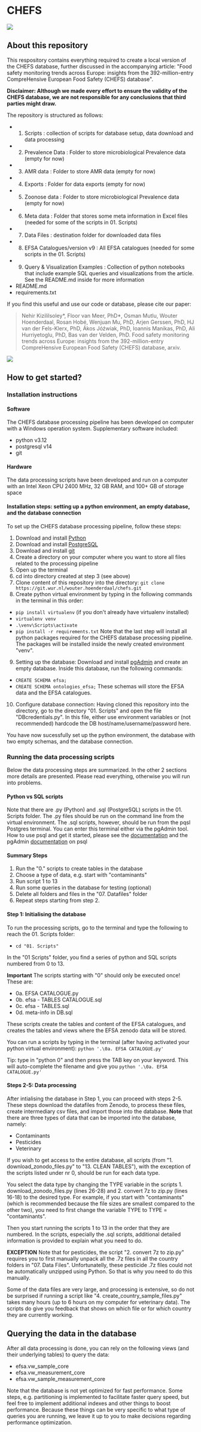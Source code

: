 # CHEFS

![](chefs_welcome.png)

## About this repository

This respository contains everything required to create a local version of the CHEFS database, further discussed in the accompanying article: "Food safety monitoring trends across Europe: insights from the 392-million-entry CompreHensive European Food Safety (CHEFS) database". 

**Disclaimer: Although we made every effort to ensure the validity of the CHEFS database, we are not responsible for any conclusions that third parties might draw.**

The repository is structured as follows:

-   01. Scripts : collection of scripts for database setup, data download and data processing
-   02. Prevalence Data : Folder to store microbiological Prevalence data (empty for now) 
-   03. AMR data : Folder to store AMR data (empty for now)
-   04. Exports : Folder for data exports (empty for now)
-   05. Zoonose data : Folder to store microbiological Prevalence data (empty for now) 
-   06. Meta data : Folder that stores some meta information in Excel files (needed for some of the scripts in 01. Scripts)
-   07. Data Files : destination folder for downloaded data files
-   08. EFSA Catalogues/version v9 : All EFSA catalogues (needed for some scripts in the 01. Scripts)
-   09. Query & Visualization Examples : Collection of python notebooks that include example SQL queries and visualizations from the article. See the README.md inside for more information
-   README.md
-   requirements.txt 

If you find this useful and use our code or database, please cite our paper:
>Nehir Kizililsoley*, Floor van Meer, PhD*, Osman Mutlu, Wouter Hoenderdaal, Rosan Hobé, Wenjuan Mu, PhD, Arjen Gerssen, PhD, HJ van der Fels-Klerx, PhD, Ákos Jóźwiak, PhD, Ioannis Manikas, PhD, Ali Hurriyetoglu, PhD, Bas van der Velden, PhD. Food safety monitoring trends across Europe: insights from the 392-million-entry CompreHensive European Food Safety (CHEFS) database, arxiv.

![](CHEFS_paper_Fig1.png)

## How to get started?

### Installation instructions

#### Software
The CHEFS database processing pipeline has been developed on computer with a Windows operation system. Supplementary software included:
- python v3.12
- postgresql v14
- git

#### Hardware
The data processing scripts have been developed and run on a computer with an Intel Xeon CPU 2400 MHz, 32 GB RAM, and 100+ GB of storage space

#### Installation steps: setting up a python environment, an empty database, and the database connection
To set up the CHEFS database processing pipeline, follow these steps:
1. Download and install [Python](https://www.python.org/downloads/)
2. Download and install [PostgreSQL](https://www.postgresql.org/download/)
3. Download and install [git](https://git-scm.com/downloads)
4. Create a directory on your computer where you want to store all files related to the processing pipeline
5. Open up the terminal
6. cd into directory created at step 3 (see above)
7. Clone content of this repository into the directory: `git clone https://git.wur.nl/wouter.hoenderdaal/chefs.git`
8. Create python virtual environment by typing in the following commands in the terminal in this order:
- `pip install virtualenv` (if you don't already have virtualenv installed)
- `virtualenv venv`
- `.\venv\Scripts\activate`
- `pip install -r requirements.txt`
Note that the last step will install all python packages required for the CHEFS database processing pipeline. The packages will be installed inside the newly created environment "venv".
9. Setting up the database: Download and install [pgAdmin](https://www.pgadmin.org/download/) and create an empty database. Inside this database, run the following commands:
- `CREATE SCHEMA efsa;`
- `CREATE SCHEMA ontologies_efsa;`
These schemas will store the EFSA data and the EFSA catalogues.
10. Configure database connection: Having cloned this repository into the directory, go to the directory "01. Scripts" and open the file "DBcredentials.py". In this file, either use environment variables or (not recommended) hardcode the DB host/name/username/password here.

You have now sucessfully set up the python environment, the database with two empty schemas, and the database connection.


### Running the data processing scripts
Below the data processing steps are summarized. In the other 2 sections more details are presented. Please read everything, otherwise you will run into problems.

#### Python vs SQL scripts
Note that there are .py (Python) and .sql (PostgreSQL) scripts in the 01. Scripts folder. The .py files should be run on the command line from the virtual environment. The .sql scripts, however, should be run from the pqsl Postgres terminal. You can enter this terminal either via the pgAdmin tool. How to use psql and get it started, please see the [documentation](https://www.postgresql.org/docs/current/app-psql.html) and the pgAdmin [documentation](https://www.pgadmin.org/docs/pgadmin4/development/psql_tool.html) on psql

#### Summary Steps
1. Run the "0." scripts to create tables in the database
2. Choose a type of data, e.g. start with "contaminants"
3. Run script 1 to 13
4. Run some queries in the database for testing (optional)
5. Delete all folders and files in the "07. Datafiles" folder
6. Repeat steps starting from step 2.

#### Step 1: Initialising the database
To run the processing scripts, go to the terminal and type the following to reach the 01. Scripts folder:
- `cd "01. Scripts"`

In the "01 Scripts" folder, you find a series of python and SQL scripts numbered from 0 to 13.

**Important** The scripts starting with "0" should only be executed once! These are:

- 0a. EFSA CATALOGUE.py
- 0b. efsa - TABLES CATALOGUE.sql
- 0c. efsa - TABLES.sql
- 0d. meta-info in DB.sql

These scripts create the tables and content of the EFSA catalogues, and creates the tables and views where the EFSA zenodo data will be stored.

You can run a scripts by typing in the terminal (after having activated your python virtual environment): `python '.\0a. EFSA CATALOGUE.py'`

Tip: type in "python 0" and then press the TAB key on your keyword. This will auto-complete the filename and give you `python '.\0a. EFSA CATALOGUE.py'`

#### Steps 2-5: Data processing 
After intialising the database in Step 1, you can proceed with steps 2-5. These steps download the datafiles from Zenodo, to process these files, create intermediary csv files, and import those into the database.
**Note** that there are three types of data that can be imported into the database, namely:
- Contaminants
- Pesticides
- Veterinary

If you wish to get access to the entire database, all scripts (from "1. download_zonodo_files.py" to "13. CLEAN TABLES"), with the exception of the scripts listed under nr 0, should be run for each data type.

You select the data type by changing the TYPE variable in the scripts 1. download_zonodo_files.py (lines 26-28) and 2. convert 7z to zip.py (lines 16-18) to the desired type.
For example, if you start with "contaminants" (which is recommended because the file sizes are smallest compared to the other two), you need to first change the variable TYPE to TYPE = "contaminants". 

Then you start running the scripts 1 to 13 in the order that they are numbered.
In the scripts, especially the .sql scripts, additional detailed information is provided to explain what you need to do.

**EXCEPTION** Note that for pesticides, the script "2. convert 7z to zip.py" requires you to first manually unpack all the .7z files in all the country folders in "07. Data Files". Unfortunatelly, these pesticide .7z files could not be automatically unzipped using Python. So that is why you need to do this manually.


Some of the data files are very large, and processing is extensive, so do not be surprised if running a script like "4. create_country_sample_files.py" takes many hours (up to 6 hours on my computer for veterinary data).
The scripts do give you feedback that shows on which file or for which country they are currently working.


## Querying the data in the database
After all data processing is done, you can rely on the following views (and their underlying tables) to query the data:
- efsa.vw_sample_core
- efsa.vw_measurement_core
- efsa.vw_sample_measurement_core

Note that the database is not yet optimized for fast performance. Some steps, e.g. partitioning is implemented to facilitate faster query speed, but feel free to implement additional indexes and other things to boost performance. Because these things can be very specific to what type of queries you are running, we leave it up to you to make decisions regarding performance optimization.
